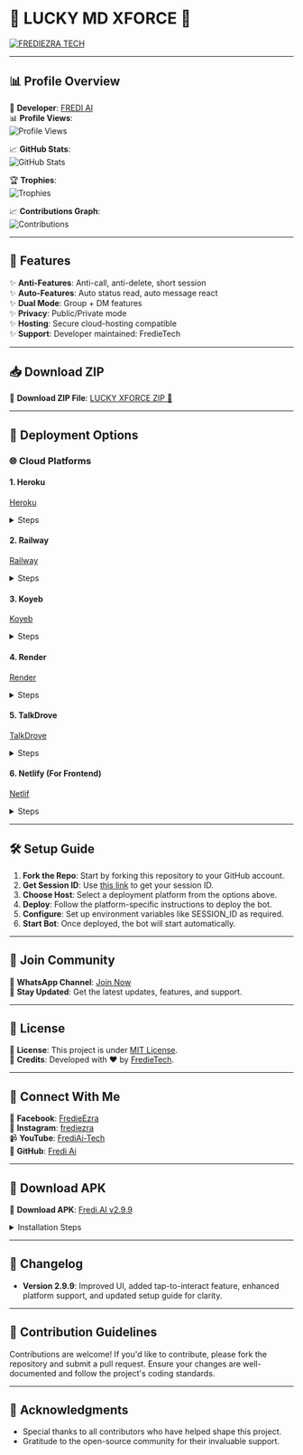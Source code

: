 

# 🌟 LUCKY MD XFORCE 🚀

[![FREDIEZRA TECH](https://raw.githubusercontent.com/mr-X-force/LUCKY-MD-XFORCE/main/media/lucky.svg)](https://whatsapp.com/channel/0029VaihcQv84Om8LP59fO3f)

---

## 📊 Profile Overview

👤 **Developer**: [FREDI AI](https://github.com/mr-X-force)  
📊 **Profile Views**:  
![Profile Views](https://komarev.com/ghpvc/?username=mr-X-force&label=VIEWS&style=flat-square&color=blue)

📈 **GitHub Stats**:  
![GitHub Stats](https://github-readme-stats.vercel.app/api?username=mr-X-force&show_icons=true&theme=github_dark)

🏆 **Trophies**:  
![Trophies](https://github-profile-trophy.vercel.app/?username=mr-X-force&theme=monokai)

📈 **Contributions Graph**:  
![Contributions](https://activity-graph.herokuapp.com/graph?username=mr-X-force&theme=github)

---

## 🎯 Features

✨ **Anti-Features**: Anti-call, anti-delete, short session  
✨ **Auto-Features**: Auto status read, auto message react  
✨ **Dual Mode**: Group + DM features  
✨ **Privacy**: Public/Private mode  
✨ **Hosting**: Secure cloud-hosting compatible  
✨ **Support**: Developer maintained: FredieTech  

---

## 📥 Download ZIP

📁 **Download ZIP File**: [LUCKY XFORCE ZIP 📁](https://github.com/mr-X-force/LUCKY-MD-XFORCE/archive/refs/heads/main.zip)

---

## 🚀 Deployment Options

### 🌐 Cloud Platforms

#### 1. **Heroku**  
[Heroku](https://lucky-md-xforce-deploy-your-bot-with-your-github-username.vercel.app)  
<details><summary>Steps</summary>
1. Fork this repo  
2. Click Heroku button above  
3. Connect your GitHub and select this repo  
4. Set config vars like SESSION_ID  
5. Click **Deploy App**  
</details>

#### 2. **Railway**  
[Railway](https://railway.app/new)  
<details><summary>Steps</summary>
1. Open link  
2. Click **Deploy from GitHub repo**  
3. Select this repo  
4. Go to variables tab → add SESSION_ID, AUTOBIO etc.  
5. Deploy  
</details>

#### 3. **Koyeb**  
[Koyeb](https://app.koyeb.com/services/deploy?type=git&repository=mr-X-force/LUCKY-MD-XFORCE)  
<details><summary>Steps</summary>
1. Click above to open deploy panel  
2. Authorize GitHub and select repo  
3. Set environment variables  
4. Deploy and wait for logs to show successful build  
</details>

#### 4. **Render**  
[Render](https://dashboard.render.com/web/new)  
<details><summary>Steps</summary>
1. Open Render dashboard  
2. Click **New Web Service**  
3. Connect your GitHub  
4. Choose this repo  
5. Add build/start command & ENV vars  
6. Click **Create Web Service**  
</details>

#### 5. **TalkDrove**  
[TalkDrove](https://host.talkdrove.com/share-bot/47)  
<details><summary>Steps</summary>
1. Open the TalkDrove link  
2. Click **Deploy Now**  
3. Paste repo link  
4. Add ENV values (SESSION_ID)  
5. Deploy the bot  
</details>

#### 6. **Netlify** (For Frontend)  
[Netlif](https://app.netlify.com/)  
<details><summary>Steps</summary>
1. Use for frontend session site only  
2. Drag/drop or link repo with index.html  
3. Publish to host session UI  
</details>

---

## 🛠️ Setup Guide

1. **Fork the Repo**: Start by forking this repository to your GitHub account.  
2. **Get Session ID**: Use [this link](https://lucky-site.onrender.com) to get your session ID.  
3. **Choose Host**: Select a deployment platform from the options above.  
4. **Deploy**: Follow the platform-specific instructions to deploy the bot.  
5. **Configure**: Set up environment variables like SESSION_ID as required.  
6. **Start Bot**: Once deployed, the bot will start automatically.  

---

## 📢 Join Community

👥 **WhatsApp Channel**: [Join Now](https://whatsapp.com/channel/0029VaihcQv84Om8LP59fO3f)  
📢 **Stay Updated**: Get the latest updates, features, and support.  

---

## 📝 License

📜 **License**: This project is under [MIT License](LICENSE).  
📢 **Credits**: Developed with ❤️ by [FredieTech](https://github.com/mr-X-force).  

---

## 📱 Connect With Me

📱 **Facebook**: [FredieEzra](https://facebook.com/@FrediEzra)  
📸 **Instagram**: [frediezra](https://instagram.com/frediezra)  
📹 **YouTube**: [FrediAi-Tech](https://youtube.com/frediai-tech)  
📧 **GitHub**: [Fredi Ai](https://github.com/mr-X-force)  

---

## 📲 Download APK

📁 **Download APK**: [Fredi.AI v2.9.9](https://www.mediafire.com/file/chyvv2mktqc9jsv/fredi.ai.v2.9.9.apk)  
<details><summary>Installation Steps</summary>
1. Download the APK file  
2. Enable "Install from unknown sources" in your device settings  
3. Install the APK  
4. Open the app and follow in-app instructions  
</details>

---

## 📄 Changelog

- **Version 2.9.9**: Improved UI, added tap-to-interact feature, enhanced platform support, and updated setup guide for clarity.

---

## 🤝 Contribution Guidelines

Contributions are welcome! If you'd like to contribute, please fork the repository and submit a pull request. Ensure your changes are well-documented and follow the project's coding standards.

---

## 🙏 Acknowledgments

- Special thanks to all contributors who have helped shape this project.
- Gratitude to the open-source community for their invaluable support.
